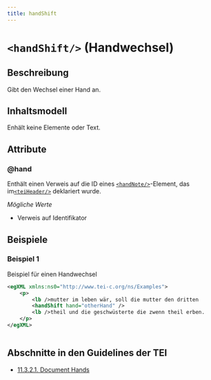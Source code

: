 ```yaml
---
title: handShift
---
```




# `<handShift/>` (Handwechsel)

## Beschreibung

Gibt den Wechsel einer Hand an.

## Inhaltsmodell

Enhält keine Elemente oder Text.

## Attribute

### @hand

Enthält einen Verweis auf die ID eines [`<handNote/>`](handNote.md)-Element, das im[`<teiHeader/>`](teiHeader.md)  deklariert wurde.

*Mögliche Werte*

- Verweis auf Identifikator

## Beispiele

### Beispiel 1

Beispiel für einen Handwechsel

```xml
<egXML xmlns:ns0="http://www.tei-c.org/ns/Examples">
    <p>
        <lb />mutter im leben wär, soll die mutter den dritten
        <handShift hand="otherHand" />
        <lb />theil und die geschwüsterte die zwenn theil erben.
    </p>
</egXML>
               
```

## Abschnitte in den Guidelines der TEI

- [11.3.2.1. Document Hands](https://www.tei-c.org/release/doc/tei-p5-doc/en/html/PH.html#PHDH)